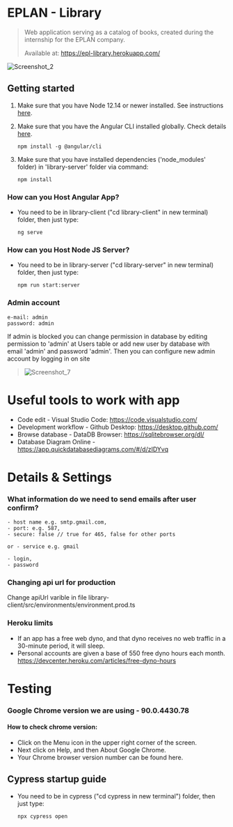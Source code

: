# EPLAN - Library
> Web application serving as a catalog of books, created during the internship for the EPLAN company. 
> 
> Available at: https://epl-library.herokuapp.com/ 


![Screenshot_2](https://user-images.githubusercontent.com/58706334/118702098-c7732180-b814-11eb-9ad9-3776c26e3c4d.jpg)









## Getting started
1. Make sure that you have Node 12.14 or newer installed. See instructions [here](https://nodejs.org/en/).

2. Make sure that you have the Angular CLI installed globally. Check details [here](https://angular.io/cli).
    ```
    npm install -g @angular/cli
    ```
3. Make sure that you have installed dependencies ('node_modules' folder) in 'library-server' folder via command:
    ```
    npm install
    ```


### How can you Host Angular App?
* You need to be in library-client ("cd library-client" in new terminal) folder, then just type:

    ```
    ng serve
    ```

### How can you Host Node JS Server?
* You need to be in library-server ("cd library-server" in new terminal) folder, then just type:

    ```
    npm run start:server
    ```
### Admin account
    e-mail: admin
    password: admin
 If admin is blocked you can change permission in database by editing permission to 'admin'
 at Users table or add new user by database with email 'admin' and password 'admin'.
 Then you can configure new admin account by logging in on site
> ![Screenshot_7](https://user-images.githubusercontent.com/58706334/118716546-3c4e5780-b825-11eb-9094-4fcebbc54f99.jpg)






# Useful tools to work with app
- Code edit - Visual Studio Code: https://code.visualstudio.com/
- Development workflow - Github Desktop: https://desktop.github.com/
- Browse database - DataDB Browser: https://sqlitebrowser.org/dl/
- Database Diagram Online - https://app.quickdatabasediagrams.com/#/d/zIDYvq

# Details & Settings

### What information do we need to send emails after user confirm?

    - host name e.g. smtp.gmail.com,
    - port: e.g. 587,
    - secure: false // true for 465, false for other ports

    or - service e.g. gmail

    - login,
    - password

### Changing api url for production
Change apiUrl varible in file library-client/src/environments/environment.prod.ts

### Heroku limits
- If an app has a free web dyno, and that dyno receives no web traffic in a 30-minute period, it will sleep.
- Personal accounts are given a base of 550 free dyno hours each month.
https://devcenter.heroku.com/articles/free-dyno-hours

# Testing
### Google Chrome version we are using - 90.0.4430.78
####   How to check chrome version:
 - Click on the Menu icon in the upper right corner of the screen.
 - Next click on Help, and then About Google Chrome.
 - Your Chrome browser version number can be found here.

## Cypress startup guide
* You need to be in cypress ("cd cypress in new terminal") folder, then just type:

    ```
    npx cypress open
    ```
